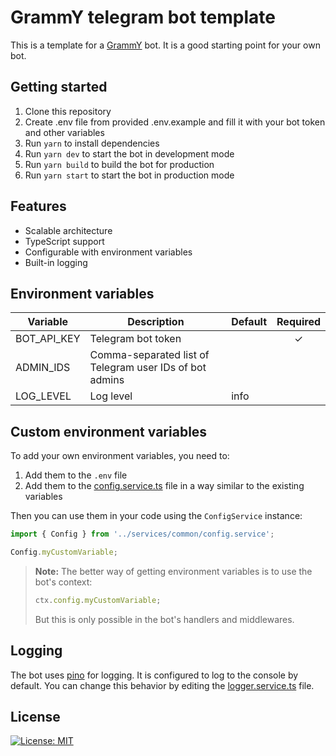 # GrammY telegram bot template

This is a template for a [GrammY](https://grammy.dev) bot. It is a good starting point for your own bot.

## Getting started

1. Clone this repository
2. Create .env file from provided .env.example and fill it with your bot token and other variables
3. Run `yarn` to install dependencies
4. Run `yarn dev` to start the bot in development mode
5. Run `yarn build` to build the bot for production
6. Run `yarn start` to start the bot in production mode

## Features

- Scalable architecture
- TypeScript support
- Configurable with environment variables
- Built-in logging

## Environment variables

| Variable    | Description                                             | Default | Required |
|-------------|---------------------------------------------------------|---------|:--------:|
| BOT_API_KEY | Telegram bot token                                      |         |    ✓     |
| ADMIN_IDS   | Comma-separated list of Telegram user IDs of bot admins |         |          |
| LOG_LEVEL   | Log level                                               | info    |          |

## Custom environment variables

To add your own environment variables, you need to:

1. Add them to the `.env` file
2. Add them to the [config.service.ts](src/services/common/config.service.ts) file in a way similar to the existing
   variables

Then you can use them in your code using the `ConfigService` instance:

```typescript
import { Config } from '../services/common/config.service';

Config.myCustomVariable;
```

> **Note:** The better way of getting environment variables is to use the bot's context:
> ```typescript
> ctx.config.myCustomVariable;
> ```
> But this is only possible in the bot's handlers and middlewares.

## Logging

The bot uses [pino](https://github.com/pinojs/pino) for logging. It is configured to log to the console by default.
You can change this behavior by editing the [logger.service.ts](src/services/common/logger.service.ts) file.

## License

[![License: MIT](https://img.shields.io/badge/License-MIT-yellow.svg)](https://opensource.org/licenses/MIT)